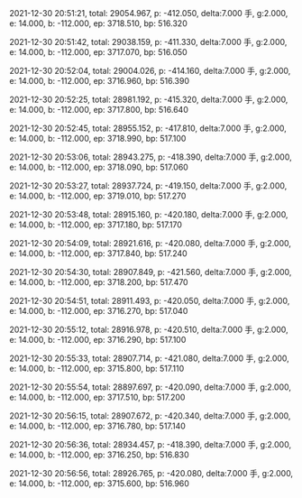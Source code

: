 2021-12-30 20:51:21, total: 29054.967, p: -412.050, delta:7.000 手, g:2.000, e: 14.000, b: -112.000, ep: 3718.510, bp: 516.320

2021-12-30 20:51:42, total: 29038.159, p: -411.330, delta:7.000 手, g:2.000, e: 14.000, b: -112.000, ep: 3717.070, bp: 516.050

2021-12-30 20:52:04, total: 29004.026, p: -414.160, delta:7.000 手, g:2.000, e: 14.000, b: -112.000, ep: 3716.960, bp: 516.390

2021-12-30 20:52:25, total: 28981.192, p: -415.320, delta:7.000 手, g:2.000, e: 14.000, b: -112.000, ep: 3717.800, bp: 516.640

2021-12-30 20:52:45, total: 28955.152, p: -417.810, delta:7.000 手, g:2.000, e: 14.000, b: -112.000, ep: 3718.990, bp: 517.100

2021-12-30 20:53:06, total: 28943.275, p: -418.390, delta:7.000 手, g:2.000, e: 14.000, b: -112.000, ep: 3718.090, bp: 517.060

2021-12-30 20:53:27, total: 28937.724, p: -419.150, delta:7.000 手, g:2.000, e: 14.000, b: -112.000, ep: 3719.010, bp: 517.270

2021-12-30 20:53:48, total: 28915.160, p: -420.180, delta:7.000 手, g:2.000, e: 14.000, b: -112.000, ep: 3717.180, bp: 517.170

2021-12-30 20:54:09, total: 28921.616, p: -420.080, delta:7.000 手, g:2.000, e: 14.000, b: -112.000, ep: 3717.840, bp: 517.240

2021-12-30 20:54:30, total: 28907.849, p: -421.560, delta:7.000 手, g:2.000, e: 14.000, b: -112.000, ep: 3718.200, bp: 517.470

2021-12-30 20:54:51, total: 28911.493, p: -420.050, delta:7.000 手, g:2.000, e: 14.000, b: -112.000, ep: 3716.270, bp: 517.040

2021-12-30 20:55:12, total: 28916.978, p: -420.510, delta:7.000 手, g:2.000, e: 14.000, b: -112.000, ep: 3716.290, bp: 517.100

2021-12-30 20:55:33, total: 28907.714, p: -421.080, delta:7.000 手, g:2.000, e: 14.000, b: -112.000, ep: 3715.800, bp: 517.110

2021-12-30 20:55:54, total: 28897.697, p: -420.090, delta:7.000 手, g:2.000, e: 14.000, b: -112.000, ep: 3717.510, bp: 517.200

2021-12-30 20:56:15, total: 28907.672, p: -420.340, delta:7.000 手, g:2.000, e: 14.000, b: -112.000, ep: 3716.780, bp: 517.140

2021-12-30 20:56:36, total: 28934.457, p: -418.390, delta:7.000 手, g:2.000, e: 14.000, b: -112.000, ep: 3716.250, bp: 516.830

2021-12-30 20:56:56, total: 28926.765, p: -420.080, delta:7.000 手, g:2.000, e: 14.000, b: -112.000, ep: 3715.600, bp: 516.960